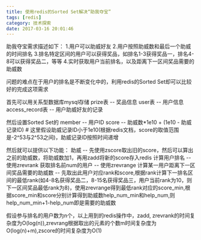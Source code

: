 ```yaml
---
title: 使用redis的Sorted Set解决“助我夺宝”
tags: [redis]
category: 技术探索
date: 2017-03-16 20:01:46
---
```


助我夺宝需求描述如下：
1.用户可以助威好友
2.用户按照助威数和最后一个助威的时间排名
3.排名特定区间的用户可以获得奖品，如排名1-3获得奖品一，排名4-8可以获得奖品二，等等
4.实时获取用户当前排名，以及距离下一区间奖品需要的助威数

问题的难点在于用户的排名是不断变化中的，利用redis的Sorted Set却可以比较好的完成这项需求

首先可以用关系型数据库mysql存储
prize表 -- 奖品信息
user表 -- 用户信息
access_record表 -- 用户助威好友的记录

然后设置Sorted Set的
member -- 用户ID
score -- 助威数*1e10 + (1e10 - 助威记录ID) # 这里假设助威记录ID小于1e10(根据redis文档，score的取值范围是-2^53与2^53之间)，助威记录ID按照时间递增

然后就可以提供以下功能：
助威 -- 先使用zscore取出旧的score，然后可以算出之前的助威数，将助威数加1，再用zadd将新的score存入redis
计算用户排名 -- 使用zrevrank
获取排名前num的用户 -- 使用zrevrange
计算某一用户距离下一区间奖品需要的助威数 -- 先取出此用户对应rank和score,根据rank计算下一排名区间的最低rank(如4-8名获得奖品二，8-15名获得奖品三，用户当前rank为10，则下一区间奖品最低rank为8)，使用zrevrange得到最低rank对应的score_min,根据score_min和score分别计算得到助威数help_num_min和help_num,则help_num_min+1-help_num即是需要的助威数

假设参与排名的用户数为n个，以上用到的redis操作中，zadd, zrevrank的时间复杂度为O(log(n)),zrevrang根据取出的元素的个数m时间复杂度为O(log(n)+m),zscore的时间复杂度为O(1)